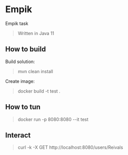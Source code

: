 # Empik
Empik task
> Written in Java 11


## How to build
Build solution:
> mvn clean install

Create image:
> docker build -t test .

## How to tun
> docker run -p 8080:8080 --it test 

## Interact
> curl -k -X GET http://localhost:8080/users/Reivals